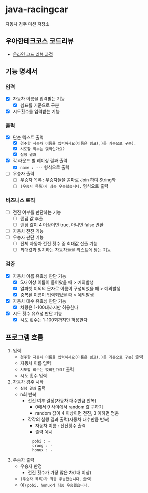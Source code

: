 # java-racingcar
자동차 경주 미션 저장소
## 우아한테크코스 코드리뷰
- [온라인 코드 리뷰 과정](https://github.com/woowacourse/woowacourse-docs/blob/master/maincourse/README.md)
## 기능 명세서
### 입력
- [x] 자동차 이름을 입력받는 기능
  - [x] 쉼표를 기준으로 구분
- [x] 시도횟수를 입력받는 기능
### 출력
- [x] 단순 텍스트 출력
  - [x] `경주할 자동차 이름을 입력하세요(이름은 쉼표(,)를 기준으로 구분).`
  - [x] `시도할 회수는 몇회인가요?`
  - [x] `실행 결과`
- [x] 각 라운드 별 레이싱 결과 출력
  - [x] `name : ---` 형식으로 출력
- [ ] 우승자 출력
  - [ ] 우승자 목록 : 우승자들을 콤마로 Join 하여 String화
  - [ ] `(우승자 목록)가 최종 우승했습니다.` 형식으로 출력
### 비즈니스 로직
- [ ] 전진 여부를 판단하는 기능
  - [ ] 랜덤 값 추출
  - [ ] 랜덤 값이 4 이상이면 true, 아니면 false 반환
- [ ] 자동차 전진 기능
- [ ] 우승자 판단 기능
  - [ ] 전체 자동차 전진 횟수 중 최대값 산출 기능
  - [ ] 최대값과 일치하는 자동차들을 리스트에 담는 기능
### 검증
- [x] 자동차 이름 유효성 판단 기능
  - [x] 5자 이상 이름이 들어왔을 때 > 예외발생
  - [x] 알파벳 이외의 문자로 이름이 구성되었을 때 > 예외발생
  - [x] 중복된 이름이 입력되었을 때 > 예외발생
- [x] 자동차 대수 유효성 판단 기능
  - [x] 차량은 1-100대까지만 허용한다
- [x] 시도 횟수 유효성 판단 기능
  - [x] 시도 횟수는 1-100회까지만 허용한다
## 프로그램 흐름
1. 입력
    - `경주할 자동차 이름을 입력하세요(이름은 쉼표(,)를 기준으로 구분)` 출력
    - 자동차 이름 입력
    - `시도할 회수는 몇회인가요?` 출력
    - 시도 횟수 입력
2. 자동차 경주 시작
    - `실행 결과` 출력
    - n회 반복
        - 전진 여부 결정(자동차 대수만큼 반복)
            - 0에서 9 사이에서 random 값 구하기
            - random 값이 4 이상이면 전진, 3 이하면 멈춤
        - 각각의 실행 결과 출력(자동차 대수만큼 반복)
            - 자동차 이름 : 전진횟수 출력
            - 출력 예시
          ```
            pobi : -
            crong : -
            honux : -
            ```
3. 우승자 출력
    - 우승자 판정
        - 전진 횟수가 가장 많은 차(1대 이상)
    - `(우승자 목록)가 최종 우승했습니다.` 출력
    - 예) `pobi, honux가 최종 우승했습니다.`